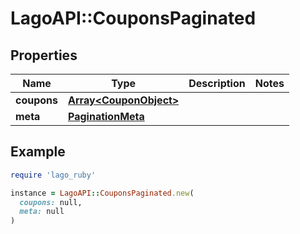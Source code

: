 # LagoAPI::CouponsPaginated

## Properties

| Name | Type | Description | Notes |
| ---- | ---- | ----------- | ----- |
| **coupons** | [**Array&lt;CouponObject&gt;**](CouponObject.md) |  |  |
| **meta** | [**PaginationMeta**](PaginationMeta.md) |  |  |

## Example

```ruby
require 'lago_ruby'

instance = LagoAPI::CouponsPaginated.new(
  coupons: null,
  meta: null
)
```

